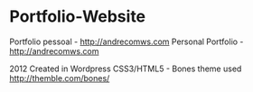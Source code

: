 Portfolio-Website
=================

Portfolio pessoal - http://andrecomws.com
Personal Portfolio -  http://andrecomws.com

2012
Created in Wordpress
CSS3/HTML5 - Bones theme used http://themble.com/bones/